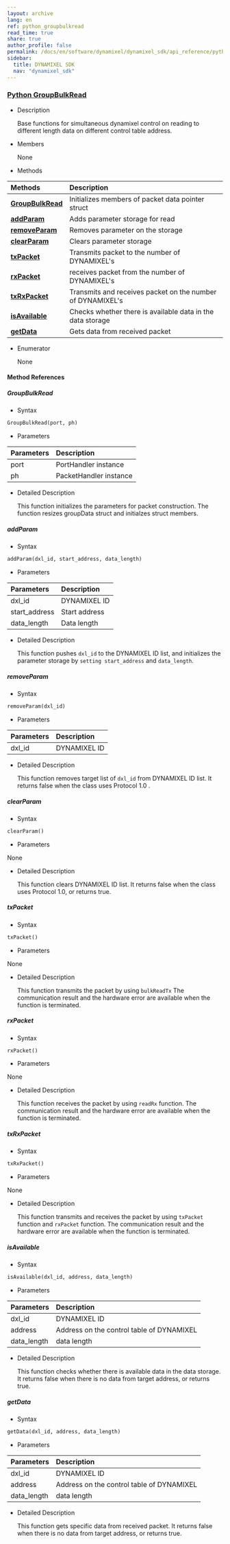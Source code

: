 ```yaml
---
layout: archive
lang: en
ref: python_groupbulkread
read_time: true
share: true
author_profile: false
permalink: /docs/en/software/dynamixel/dynamixel_sdk/api_reference/python/python_groupbulkread/
sidebar:
  title: DYNAMIXEL SDK
  nav: "dynamixel_sdk"
---
```


<div style="counter-reset: h1 6"></div>
<div style="counter-reset: h2 4"></div>
<div style="counter-reset: h3 5"></div>

<!--[dummy Header 1]>
  <h1 id="api-reference"><a href="#api-reference">API Reference</a></h1>
  <h2 id="python"><a href="#python">Python</a></h2>
<![end dummy Header 1]-->

### [Python GroupBulkRead](#python-groupbulkread)

- Description

  Base functions for simultaneous dynamixel control on reading to different length data on different control table address.

- Members

  None

- Methods

| Methods                                                   | Description                                                |
|:----------------------------------------------------------|:-----------------------------------------------------------|
| **[GroupBulkRead](#groupbulkread)**                       | Initializes members of packet data pointer struct          |
| **[addParam](#addparam)**                                 | Adds parameter storage for read                            |
| **[removeParam](#removeparam)**                           | Removes parameter on the storage                           |
| **[clearParam](#clearparam)**                             | Clears parameter storage                                   |
| **[txPacket](#txpacket)**                                 | Transmits packet to the number of DYNAMIXEL's               |
| **[rxPacket](#rxpacket)**                                 | receives packet from the number of DYNAMIXEL's              |
| **[txRxPacket](#txrxpacket)**                             | Transmits and receives packet on the number of DYNAMIXEL's  |
| **[isAvailable](#isavailable)**                           | Checks whether there is available data in the data storage |
| **[getData](#getdata)**                                   | Gets data from received packet                             |


- Enumerator

  None

#### Method References

##### GroupBulkRead
- Syntax
``` python
GroupBulkRead(port, ph)
```
- Parameters

| Parameters       | Description            |
|:-----------------|:-----------------------|
| port             | PortHandler instance   |
| ph               | PacketHandler instance |


- Detailed Description

   This function initializes the parameters for packet construction. The function resizes groupData struct and initialzes struct members.


##### addParam
- Syntax
``` python
addParam(dxl_id, start_address, data_length)
```
- Parameters

| Parameters    | Description   |
|:--------------|:--------------|
| dxl_id            | DYNAMIXEL ID  |
| start_address | Start address |
| data_length   | Data length   |


- Detailed Description

   This function pushes `dxl_id` to the DYNAMIXEL ID list, and initializes the parameter storage by `setting start_address` and `data_length`.


##### removeParam
- Syntax
``` python
removeParam(dxl_id)
```
- Parameters

| Parameters  | Description                               |
|:------------|:------------------------------------------|
| dxl_id      | DYNAMIXEL ID                              |

- Detailed Description

   This function removes target list of `dxl_id` from DYNAMIXEL ID list. It returns false when the class uses Protocol 1.0 .


##### clearParam
- Syntax
``` python
clearParam()
```
- Parameters

None

- Detailed Description

   This function clears DYNAMIXEL ID list. It returns false when the class uses Protocol 1.0, or returns true.


##### txPacket
- Syntax
``` python
txPacket()
```
- Parameters

None

- Detailed Description

   This function transmits the packet by using `bulkReadTx` The communication result and the hardware error are available when the function is terminated.


##### rxPacket
- Syntax
``` python
rxPacket()
```
- Parameters

None

- Detailed Description

   This function receives the packet by using `readRx` function. The communication result and the hardware error are available when the function is terminated.


##### txRxPacket
- Syntax
``` python
txRxPacket()
```
- Parameters

None

- Detailed Description

   This function transmits and receives the packet by using `txPacket` function and `rxPacket` function. The communication result and the hardware error are available when the function is terminated.

##### isAvailable
- Syntax
``` python
isAvailable(dxl_id, address, data_length)
```
- Parameters

| Parameters  | Description                               |
|:------------|:------------------------------------------|
| dxl_id      | DYNAMIXEL ID                              |
| address     | Address on the control table of DYNAMIXEL |
| data_length | data length                               |


- Detailed Description

   This function checks whether there is available data in the data storage. It returns false when there is no data from target address, or returns true.

##### getData
- Syntax
``` python
getData(dxl_id, address, data_length)
```
- Parameters

| Parameters  | Description                               |
|:------------|:------------------------------------------|
| dxl_id      | DYNAMIXEL ID                              |
| address     | Address on the control table of DYNAMIXEL |
| data_length | data length                               |


- Detailed Description

   This function gets specific data from received packet. It returns false when there is no data from target address, or returns true.
